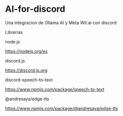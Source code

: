 # AI-for-discord
Una integracion de Ollama AI y Meta Wit.ai con discord


Librerias

node.js

https://nodejs.org/es

discord.js

https://discord.js.org

discord-speech-to-text

https://www.npmjs.com/package/speech-to-text

@andresaya/edge-tts

https://www.npmjs.com/package/@andresaya/edge-tts
